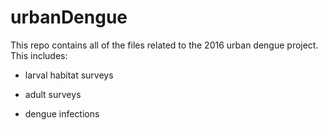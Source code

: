 # urbanDengue

This repo contains all of the files related to the 2016 urban dengue project.  This includes:

* larval habitat surveys

* adult surveys

* dengue infections
